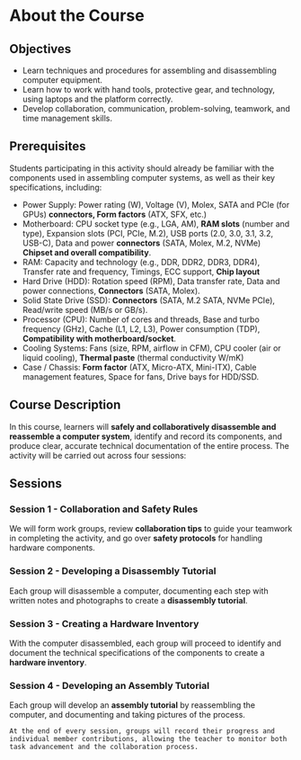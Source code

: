 ﻿# About the Course

## Objectives

- Learn techniques and procedures for assembling and disassembling computer equipment.
- Learn how to work with hand tools, protective gear, and technology, using laptops and the platform correctly.
- Develop collaboration, communication, problem-solving, teamwork, and time management skills.

## Prerequisites

Students participating in this activity should already be familiar with the components used in assembling computer systems, as well as their key specifications, including:

- Power Supply: Power rating (W), Voltage (V), Molex, SATA and PCIe (for GPUs) **connectors, Form factors** (ATX, SFX, etc.)
- Motherboard: CPU socket type (e.g., LGA, AM), **RAM slots** (number and type), Expansion slots (PCI, PCIe, M.2), USB ports (2.0, 3.0, 3.1, 3.2, USB-C), Data and power **connectors** (SATA, Molex, M.2, NVMe) **Chipset and overall compatibility**.
- RAM: Capacity and technology (e.g., DDR, DDR2, DDR3, DDR4), Transfer rate and frequency, Timings, ECC support, **Chip layout**
- Hard Drive (HDD): Rotation speed (RPM), Data transfer rate, Data and power connections, **Connectors** (SATA, Molex).
- Solid State Drive (SSD): **Connectors** (SATA, M.2 SATA, NVMe PCIe), Read/write speed (MB/s or GB/s).
- Processor (CPU): Number of cores and threads, Base and turbo frequency (GHz), Cache (L1, L2, L3), Power consumption (TDP), **Compatibility with motherboard/socket**.
- Cooling Systems: Fans (size, RPM, airflow in CFM), CPU cooler (air or liquid cooling), **Thermal paste** (thermal conductivity W/mK)
- Case / Chassis: **Form factor** (ATX, Micro-ATX, Mini-ITX), Cable management features, Space for fans, Drive bays for HDD/SSD.

## Course Description

In this course, learners will **safely and collaboratively disassemble and reassemble a computer system**, identify and record its components, and produce clear, accurate technical documentation of the entire process. The activity will be carried out across four sessions:

## Sessions

### Session 1 - Collaboration and Safety Rules

We will form work groups, review **collaboration tips** to guide your teamwork in completing the activity, and go over **safety protocols** for handling hardware components.

### Session 2 - Developing a Disassembly Tutorial

Each group will disassemble a computer, documenting each step with written notes and photographs to create a **disassembly tutorial**.

### Session 3 - Creating a Hardware Inventory

With the computer disassembled, each group will proceed to identify and document the technical specifications of the components to create a **hardware inventory**. 

### Session 4 - Developing an Assembly Tutorial

Each group will develop an **assembly tutorial** by reassembling the computer, and documenting and taking pictures of the process. 

```{suggestionnote}
At the end of every session, groups will record their progress and individual member contributions, allowing the teacher to monitor both task advancement and the collaboration process.
```
